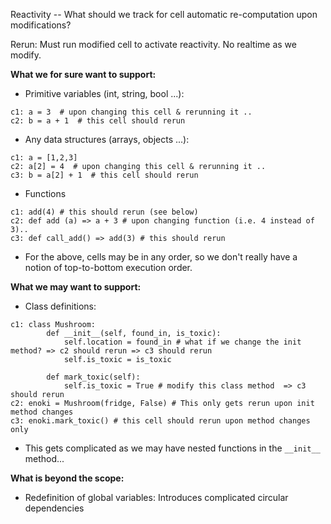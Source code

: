 Reactivity -- What should we track for cell automatic re-computation upon modifications? 

Rerun: Must run modified cell to activate reactivity. No realtime as we modify. 

**What we for sure want to support:** 
- Primitive variables (int, string, bool ...): 
``` 
c1: a = 3  # upon changing this cell & rerunning it .. 
c2: b = a + 1  # this cell should rerun 
```
- Any data structures (arrays, objects ...): 
``` 
c1: a = [1,2,3]  
c2: a[2] = 4  # upon changing this cell & rerunning it .. 
c3: b = a[2] + 1  # this cell should rerun 
```
- Functions 
```
c1: add(4) # this should rerun (see below) 
c2: def add (a) => a + 3 # upon changing function (i.e. 4 instead of 3).. 
c3: def call_add() => add(3) # this should rerun 
``` 
- For the above, cells may be in any order, so we don't really have a notion of top-to-bottom execution order. 

**What we may want to support:** 
- Class definitions: 
``` 
c1: class Mushroom:
        def __init__(self, found_in, is_toxic):
            self.location = found_in # what if we change the init method? => c2 should rerun => c3 should rerun
            self.is_toxic = is_toxic
    
        def mark_toxic(self):
            self.is_toxic = True # modify this class method  => c3 should rerun 
c2: enoki = Mushroom(fridge, False) # This only gets rerun upon init method changes
c3: enoki.mark_toxic() # this cell should rerun upon method changes only 
```
- This gets complicated as we may have nested functions in the `__init__` method... 

**What is beyond the scope:**
- Redefinition of global variables: Introduces complicated circular dependencies 
